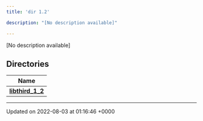 ```yaml
---
title: 'dir 1.2'

description: "[No description available]"

---
```







[No description available]

## Directories

| Name           |
| -------------- |
| **[libthird_1_2](/documentation/code/main/files/dir_f0b86b9aa995d1fb3f591a9554050811/#dir-libthird-1-2)**  |






-------------------------------

Updated on 2022-08-03 at 01:16:46 +0000

